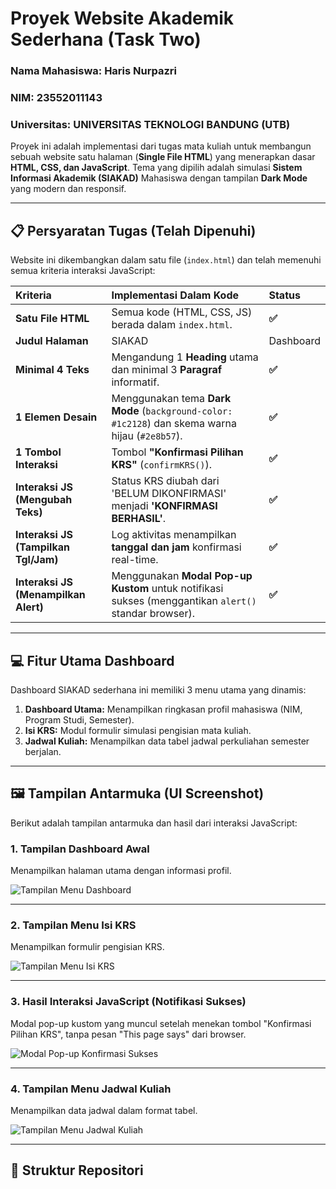 # Proyek Website Akademik Sederhana (Task Two)

### Nama Mahasiswa: Haris Nurpazri
### NIM: 23552011143
### Universitas: UNIVERSITAS TEKNOLOGI BANDUNG (UTB)

Proyek ini adalah implementasi dari tugas mata kuliah untuk membangun sebuah website satu halaman (**Single File HTML**) yang menerapkan dasar **HTML, CSS, dan JavaScript**. Tema yang dipilih adalah simulasi **Sistem Informasi Akademik (SIAKAD)** Mahasiswa dengan tampilan **Dark Mode** yang modern dan responsif.

---

## 📋 Persyaratan Tugas (Telah Dipenuhi)

Website ini dikembangkan dalam satu file (`index.html`) dan telah memenuhi semua kriteria interaksi JavaScript:

| Kriteria | Implementasi Dalam Kode | Status |
| :--- | :--- | :--- |
| **Satu File HTML** | Semua kode (HTML, CSS, JS) berada dalam `index.html`. | **✅** |
| **Judul Halaman** | SIAKAD | Dashboard | **✅** |
| **Minimal 4 Teks** | Mengandung 1 **Heading** utama dan minimal 3 **Paragraf** informatif. | **✅** |
| **1 Elemen Desain** | Menggunakan tema **Dark Mode** (`background-color: #1c2128`) dan skema warna hijau (`#2e8b57`). | **✅** |
| **1 Tombol Interaksi** | Tombol **"Konfirmasi Pilihan KRS"** (`confirmKRS()`). | **✅** |
| **Interaksi JS (Mengubah Teks)** | Status KRS diubah dari 'BELUM DIKONFIRMASI' menjadi **'KONFIRMASI BERHASIL'**. | **✅** |
| **Interaksi JS (Tampilkan Tgl/Jam)**| Log aktivitas menampilkan **tanggal dan jam** konfirmasi real-time. | **✅** |
| **Interaksi JS (Menampilkan Alert)**| Menggunakan **Modal Pop-up Kustom** untuk notifikasi sukses (menggantikan `alert()` standar browser). | **✅** |

---

## 💻 Fitur Utama Dashboard

Dashboard SIAKAD sederhana ini memiliki 3 menu utama yang dinamis:

1.  **Dashboard Utama:** Menampilkan ringkasan profil mahasiswa (NIM, Program Studi, Semester).
2.  **Isi KRS:** Modul formulir simulasi pengisian mata kuliah.
3.  **Jadwal Kuliah:** Menampilkan data tabel jadwal perkuliahan semester berjalan.

---

## 🖼️ Tampilan Antarmuka (UI Screenshot)

Berikut adalah tampilan antarmuka dan hasil dari interaksi JavaScript:

### 1. Tampilan Dashboard Awal

Menampilkan halaman utama dengan informasi profil.

![Tampilan Menu Dashboard](UI/2333716B-40BF-4FFC-AFB9-0863E148C1A8.png)

***

### 2. Tampilan Menu Isi KRS

Menampilkan formulir pengisian KRS.

![Tampilan Menu Isi KRS](UI/5B0333FD-F142-4A7E-86D1-29FCB35A7970A.png)

***

### 3. Hasil Interaksi JavaScript (Notifikasi Sukses)

Modal pop-up kustom yang muncul setelah menekan tombol "Konfirmasi Pilihan KRS", tanpa pesan "This page says" dari browser.

![Modal Pop-up Konfirmasi Sukses](UI/D937897F-6095-438E-ADE3-EADB7A41EA2D.png)

***

### 4. Tampilan Menu Jadwal Kuliah

Menampilkan data jadwal dalam format tabel.

![Tampilan Menu Jadwal Kuliah](UI/8946FC3E-2709-4C90-B887-5F966321F8F1.png)

---

## 📂 Struktur Repositori
